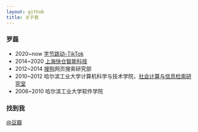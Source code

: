 ```yaml
---
layout: github
title: 关于我
---
```



### 罗磊
+ 2020~now [字节跳动-TikTok](https://www.tiktok.com/)
+ 2014~2020 [上海快仓智能科技](http://www.flashhold.com/)
+ 2012~2014 [搜狗](http://www.sogou.com/)网页搜索研究部
+ 2010~2012 哈尔滨工业大学计算机科学与技术学院，[社会计算与信息检索研究室](http://ir.hit.edu.cn/)
+ 2006~2010 哈尔滨工业大学软件学院

### 找到我
[@豆瓣](http://www.douban.com/people/luoleicn/)
